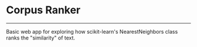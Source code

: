 # Corpus Ranker
---

Basic web app for exploring how scikit-learn's NearestNeighbors class ranks the "similarity" of text.
